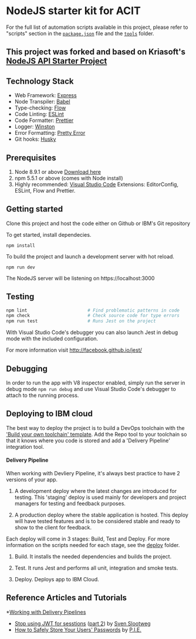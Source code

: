 # NodeJS starter kit for ACIT

For the full list of automation scripts available in this project, please refer to "scripts"
section in the [`package.json`](./package.json) file and the [`tools`](./tools) folder.

## This project was forked and based on Kriasoft's [NodeJS API Starter Project](https://github.com/kriasoft/nodejs-api-starter)

## Technology Stack

* Web Framework: [Express](https://expressjs.com/)
* Node Transpiler: [Babel](https://babeljs.io/)
* Type-checking: [Flow](https://flow.org/)
* Code Linting: [ESLint](https://eslint.org/)
* Code Formatter: [Prettier](https://github.com/prettier/prettier)
* Logger: [Winston](https://github.com/winstonjs/winston)
* Error Formatting: [Pretty Error](https://github.com/AriaMinaei/pretty-error)
* Git hooks: [Husky](https://github.com/typicode/husky)

## Prerequisites 

1) Node 8.9.1 or above [Download here](https://nodejs.org/en/download/)
2) npm 5.5.1 or above (comes with Node install)
3) Highly recommended: [Visual Studio Code](https://code.visualstudio.com/) Extensions: EditorConfig, ESLint, Flow and Prettier.

## Getting started
Clone this project and host the code either on Github or IBM's Git repository

To get started, install dependecies.

`npm install` 

To build the project and launch a development server with hot reload.

`npm run dev`

The NodeJS server will be listening on https://localhost:3000

## Testing

```bash
npm lint                       # Find problematic patterns in code
npm check                      # Check source code for type errors
npm run test                   # Runs Jest on the project
```

With Visual Studio Code's debugger you can also launch Jest in debug mode with the included configuration.

For more information visit http://facebook.github.io/jest/

## Debugging

In order to run the app with V8 inspector enabled, simply run the server in debug mode `npm run debug` and use Visual Studio Code's debugger to attach to the running process.

## Deploying to IBM cloud

The best way to deploy the project is to build a DevOps toolchain with the ['Build your own toolchain' template](https://console.bluemix.net/devops/create). Add the Repo tool to your toolchain so that it knows where you code is stored and add a 'Delivery Pipeline' integration tool.

#### Delivery Pipeline
When working with Devliery Pipeline, it's always best practice to have 2 versions of your app. 

1) A development deploy where the latest changes are introduced for testing. This 'staging' deploy is used mainly for developers and project managers for testing and feedback purposes.

2) A production deploy where the stable application is hosted. This deploy will have tested features and is to be considered stable and ready to show to the client for feedback. 

Each deploy will come in 3 stages: Build, Test and Deploy. For more information on the scripts needed for each stage, see the [deploy](./deploy) folder. 

1) Build. It installs the needed dependencies and builds the project. 

2) Test. It runs Jest and performs all unit, integration and smoke tests.

3) Deploy. Deploys app to IBM Cloud.

## Reference Articles and Tutorials

*[Working with Delivery Pipelines](https://console.bluemix.net/docs/services/ContinuousDelivery/pipeline_working.html#pipeline-working)
* [Stop using JWT for sesstions](http://cryto.net/~joepie91/blog/2016/06/13/stop-using-jwt-for-sessions/)
  ([part 2](http://cryto.net/~joepie91/blog/2016/06/19/stop-using-jwt-for-sessions-part-2-why-your-solution-doesnt-work/))
  by [Sven Slootweg](https://github.com/joepie91)
* [How to Safely Store Your Users' Passwords](https://paragonie.com/blog/2016/02/how-safely-store-password-in-2016) by [P.I.E.](https://paragonie.com/)

